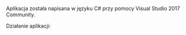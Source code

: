 Aplikacja została napisana w języku C# przy pomocy Visual Studio 2017 Community.

Działanie aplikacji:
